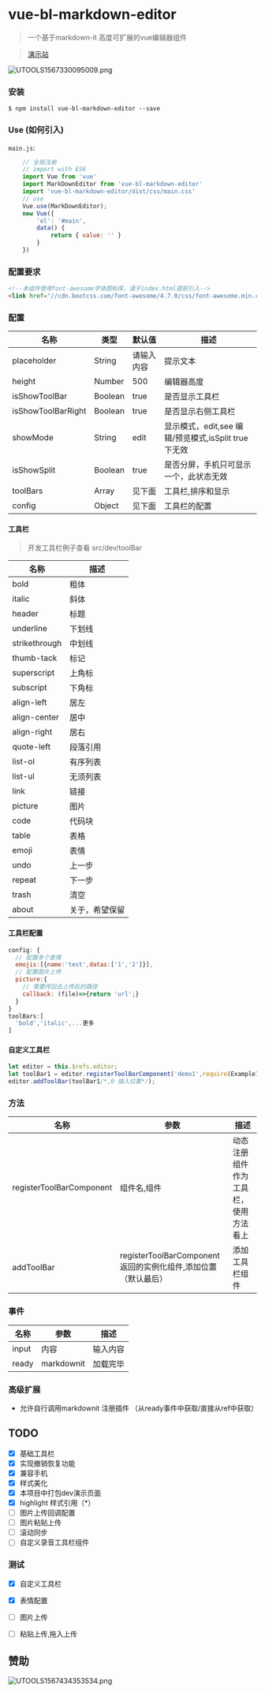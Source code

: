 # vue-bl-markdown-editor

> 一个基于markdown-it 高度可扩展的vue编辑器组件

> [演示站](https://blowsnowit.github.io/vue-bl-markdown-editor/html/)

![UTOOLS1567330095009.png](https://i.loli.net/2019/09/01/9SZmIP7uiYKkBta.png)

###  安装
```
$ npm install vue-bl-markdown-editor --save
```
### Use (如何引入)

`main.js`:
```javascript
    // 全局注册
    // import with ES6
    import Vue from 'vue'
    import MarkDownEditor from 'vue-bl-markdown-editor'
    import 'vue-bl-markdown-editor/dist/css/main.css'
    // use
    Vue.use(MarkDownEditor);
    new Vue({
        'el': '#main',
        data() {
            return { value: '' }
        }
    })
```
### 配置要求
```html
<!--本组件使用font-awesome字体图标库，请于index.html提前引入-->
<link href="//cdn.bootcss.com/font-awesome/4.7.0/css/font-awesome.min.css" rel="stylesheet">
```

### 配置
|名称|类型|默认值|描述|
|---|---|---|---|
|placeholder|String|请输入内容|提示文本|
|height|Number|500|编辑器高度|
|isShowToolBar|Boolean|true|是否显示工具栏|
|isShowToolBarRight|Boolean|true|是否显示右侧工具栏|
|showMode|String|edit|显示模式，edit,see 编辑/预览模式,isSplit true下无效|
|isShowSplit|Boolean|true|是否分屏，手机只可显示一个，此状态无效|
|toolBars|Array|见下面|工具栏,排序和显示|
|config|Object|见下面|工具栏的配置|

#### 工具栏
> 开发工具栏例子查看 src/dev/toolBar

|名称|描述|
|---|---|
|bold|粗体|
|italic|斜体|
|header|标题|
|underline|下划线|
|strikethrough|中划线|
|thumb-tack|标记|
|superscript|上角标|
|subscript|下角标|
|align-left|居左|
|align-center|居中|
|align-right|居右|
|quote-left|段落引用|
|list-ol|有序列表|
|list-ul|无须列表|
|link|链接|
|picture|图片|
|code|代码块|
|table|表格|
|emoji|表情|
|undo|上一步|
|repeat|下一步|
|trash|清空|
|about|关于，希望保留|

#### 工具栏配置
```javascript
config: {
  // 配置多个表情
  emojis:[{name:'test',datas:['1','2']}],
  // 配置图片上传
  picture:{
    // 需要传回去上传后的路径
    callback: (file)=>{return 'url';}
  }
}
toolBars:[
  'bold','italic',...更多
]
```

#### 自定义工具栏
```javascript
let editor = this.$refs.editor;
let toolBar1 = editor.registerToolBarComponent('demo1',require(Example1.vue));
editor.addToolBar(toolBar1/*,0 插入位置*/);
```

### 方法
|名称|参数|描述|
|---|---|---|
|registerToolBarComponent|组件名,组件|动态注册组件作为工具栏，使用方法看上|
|addToolBar|registerToolBarComponent返回的实例化组件,添加位置（默认最后）|添加工具栏组件|


### 事件
|名称|参数|描述|
|---|---|---|
|input|内容|输入内容|
|ready|markdownit|加载完毕|

### 高级扩展
- 允许自行调用markdownit 注册插件 （从ready事件中获取/直接从ref中获取）


## TODO
- [X] 基础工具栏
- [X] 实现撤销恢复功能 
- [X] 兼容手机
- [X] 样式美化
- [X] 本项目中打包dev演示页面
- [X] highlight 样式引用（*）
- [ ] 图片上传回调配置
- [ ] 图片粘贴上传
- [ ] 滚动同步
- [ ] 自定义录音工具栏组件
### 测试
- [x] 自定义工具栏
- [x] 表情配置
- [ ] 图片上传
- [ ] 粘贴上传,拖入上传



## 赞助
![UTOOLS1567434353534.png](https://i.loli.net/2019/09/02/vrJgXxpKmnHBLyD.png)
